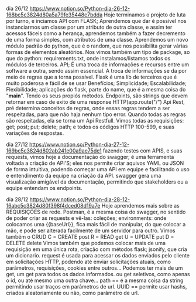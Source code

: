 dia 26/12
https://www.notion.so/Python-dia-26-12-168bc5c3824d80a5a79fe35448c7bdda
Hoje terminamos o projeto de luta por turno, e inciamos API com FLASK;
Aprendemos que dar é possível nos instanciarmos um classe por um atributo de outra classe, e assim ter acessos fáceis como a herança, aprendemos também a fazer decremento de uma forma simples, com atributos de uma classe. Aprendemos um novo módulo padrão do python, que é o random, que nos possibilita gerar várias formas de elementos aleatórios.
Nos vimos também um tipo de package, so que do python:
requirements.txt, onde instalamos/listamos todos os módulos de terceiros.
API;
É uma troca de informações e recursos entre um software a outra, sendo assim essencial. A troca de informações se da por meio de regras que a torna possível. Flask é uma lib de terceiros que é muito poderosa e fácil de se usar Benefícios;
Simplicidade;
Escalabilidade;
Flexibilidade;
aplicações do flask, parte do name, que é a mesma coisa do "__main__". Tendo os seus propiós métodos.
Endpoints, são strings que devem retornar em caso de exito de uma response HTTP(app.route("/")
Api Rest, pré determina conceitos de regras, onde essas regras tendem a ser respeitadas, para que não haja nenhum tipo error. Quando todas as regras são respeitadas, ela se torna um Api Restfull. Vimos todas as requisições:
get;
post;
put;
delete;
path;
e todos os códigos HTTP 100-599, e suas variações de respostas.

dia 27/12
https://www.notion.so/Python-dia-27-12-169bc5c3824d802ab241e00a9ae75de1
fazendo testes com APIS, e suas requests, vimos hoje a documentação do swagger;
é uma ferramenta voltada a criação de API'S; eles nos permite criar aquivos YAML ou JSON de forma intuitiva,
podendo começar uma API em equipe e facilitando o uso e entendimento da equipe na criação da API.
swagger gera uma visualização amigável da documentação, permitindo que stakeholders ou a equipe entendam os 
endpoints.

dia 28/12
https://www.notion.so/Python-dia-28-12-16abc5c3824d80f398f4dced08d19a7e
Hoje aprendemos mais sobre as REQUISIÇÕES de rede.
Postman, é a mesma coisa do swagger, no sentido de poder criar as requests e
vê-las:
coleções;
environments: onde colocamos uma {{baseUrl}}, fica mais fácil de manipular, do que 
colocar a mão, e pode ser alterada facilmente de um servidor para outro.
 Vimos também o CRUD
C = CREATE post 
R = READ get 
U = UPDATE put
D = DELETE delete
Vimos também que podemos colocar mais de uma requisição em uma única rota,
criação com métodos flask; jsonify, que cria um dicionario.
request é usada para acessar os dados enviados pelo cliente em solicitações 
HTTP, podendo até enviar solicitações atuais, como parâmetros, requisições, 
cookies entre outros... 
Podemos ter mais de um get, um get para todos os dados informados. ou get 
seletivos, como apenas o id, ou até mesmo uma outra chave...
path == é a mesma coisa da string permitindo usar traços em parâmetros de url.
UUID == permite usar hashs, criados aleatoriamente ou não, como parâmetro de url.